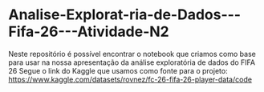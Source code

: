# Analise-Explorat-ria-de-Dados---Fifa-26---Atividade-N2
Neste repositório é possível encontrar o notebook que criamos como base para usar na nossa apresentação da análise exploratória de dados do FIFA 26
Segue o link do Kaggle que usamos como fonte para o projeto: https://www.kaggle.com/datasets/rovnez/fc-26-fifa-26-player-data/code
